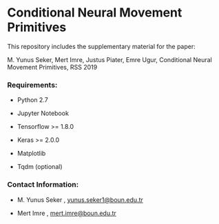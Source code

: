 # Conditional Neural Movement Primitives

This repository includes the supplementary material for the paper:

M. Yunus Seker, Mert Imre, Justus Piater, Emre Ugur, Conditional Neural Movement Primitives, RSS 2019

### Requirements:

* Python 2.7
 
* Jupyter Notebook

* Tensorflow >= 1.8.0

* Keras >= 2.0.0

* Matplotlib

* Tqdm (optional)


### Contact Information:

* M. Yunus Seker , yunus.seker1@boun.edu.tr

* Mert Imre , mert.imre@boun.edu.tr
